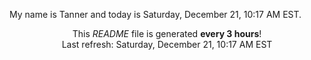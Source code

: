 My name is Tanner and today is Saturday, December 21, 10:17 AM EST.

<p align="center">This <i>README</i> file is generated <b>every 3 hours</b>!</br>Last refresh: Saturday, December 21, 10:17 AM EST<br /></p>
